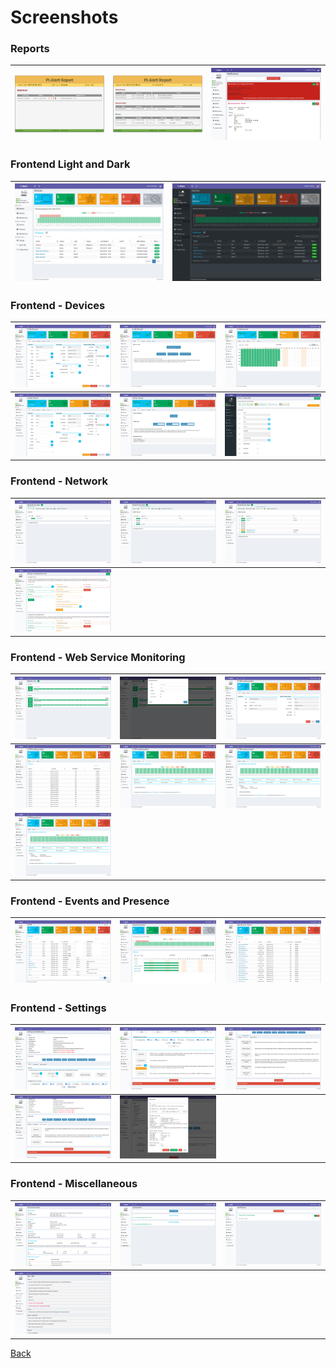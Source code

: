 # Screenshots
<!--- --------------------------------------------------------------------- --->

### Reports

  | ![Report 1][report1] | ![Report 2][report2] | ![Report 3][report3] |
  | -------------------- | -------------------- | -------------------- |

### Frontend Light and Dark

  | ![Screen Main 01][Screen_Main_01]   | ![Screen Main 02][Screen_Main_02] |
  | ----------------------------------- | --------------------------------- |

### Frontend - Devices

  | ![Screen Devices 01][Screen_Dev_01]   | ![Screen Devices 02][Screen_Dev_02] | ![Screen Devices 03][Screen_Dev_03]  | 
  | ------------------------------------- | ----------------------------------- | ------------------------------------ |
  | ![Screen Devices 04][Screen_Dev_04]   | ![Screen Devices 05][Screen_Dev_05] | ![Screen Devices 06][Screen_Dev_06]  |

### Frontend - Network

  | ![Screen Network 01][Screen_Net_01]   | ![Screen Network 02][Screen_Net_02] | ![Screen Network 03][Screen_Net_03]  | 
  | ------------------------------------- | ----------------------------------- | ------------------------------------ |
  | ![Screen Network 04][Screen_Net_04]   |                                     |                                      |

### Frontend - Web Service Monitoring

  | ![Screen WebServ 01][Screen_WebServ_01]   | ![Screen WebServ 02][Screen_WebServ_02] | ![Screen WebServ 03][Screen_WebServ_03]  | 
  | ----------------------------------------- | --------------------------------------- | ---------------------------------------- |
  | ![Screen WebServ 04][Screen_WebServ_04]   | ![Screen WebServ 05][Screen_WebServ_05] | ![Screen WebServ 06][Screen_WebServ_06]  |
  | ![Screen WebServ 07][Screen_WebServ_07]   |                                         |                                          |

### Frontend - Events and Presence

  | ![Screen Events and Pres. 01][Screen_Ev_and_Pres_01]   | ![Screen Events and Pres. 02][Screen_Ev_and_Pres_02] | ![Screen Events and Pres. 03][Screen_Ev_and_Pres_03]  | 
  | ------------------------------------------------------ | ---------------------------------------------------- | ----------------------------------------------------- |

### Frontend - Settings

  | ![Screen Settings 01][Screen_Settings_01]   | ![Screen Settings 02][Screen_Settings_02] | ![Screen Settings 03][Screen_Settings_03]  | 
  | ------------------------------------------- | ----------------------------------------- | ------------------------------------------ |
  | ![Screen Settings 04][Screen_Settings_04]   | ![Screen Settings 05][Screen_Settings_05] |                                            |

### Frontend - Miscellaneous

  | ![Screen Misc 01][Screen_Misc_01]   | ![Screen Misc 02][Screen_Misc_02] | ![Screen Misc 03][Screen_Misc_03]  | 
  | ----------------------------------- | --------------------------------- | ---------------------------------- |
  | ![Screen Misc 04][Screen_Misc_04]   |                                   |                                    |

[Back](https://github.com/leiweibau/Pi.Alert)

[Screen_Main_01]: ./img/screen_main.png       "Screen Main 01"
[Screen_Main_02]: ./img/screen_main_dark.png  "Screen Main 02"

[report1]: ./img/report_01.jpg               "Report sample 1"
[report2]: ./img/report_02.jpg               "Report sample 2"
[report3]: ./img/report_03.jpg               "Report sample 3"

[Screen_Dev_01]: ./img/screen_dev_01.png            "Screen Devices 01"
[Screen_Dev_02]: ./img/screen_dev_02.png            "Screen Devices 02"
[Screen_Dev_03]: ./img/screen_dev_03.png            "Screen Devices 03"
[Screen_Dev_04]: ./img/screen_dev_internet_01.png   "Screen Devices 04"
[Screen_Dev_05]: ./img/screen_dev_internet_02.png   "Screen Devices 05"
[Screen_Dev_06]: ./img/screen_dev_bulk.png          "Screen Devices 06"

[Screen_Net_01]: ./img/screen_net_01.png "Screen Network 01"
[Screen_Net_02]: ./img/screen_net_02.png "Screen Network 02"
[Screen_Net_03]: ./img/screen_net_03.png "Screen Network 03"
[Screen_Net_04]: ./img/screen_net_04.png "Screen Network 04"

[Screen_WebServ_01]: ./img/screen_web_01.png "Screen WebServ 01"
[Screen_WebServ_02]: ./img/screen_web_02.png "Screen WebServ 02"
[Screen_WebServ_03]: ./img/screen_web_03.png "Screen WebServ 03"
[Screen_WebServ_04]: ./img/screen_web_04.png "Screen WebServ 04"
[Screen_WebServ_05]: ./img/screen_web_05.png "Screen WebServ 05"
[Screen_WebServ_06]: ./img/screen_web_06.png "Screen WebServ 06"
[Screen_WebServ_07]: ./img/screen_web_07.png "Screen WebServ 07"

[Screen_Ev_and_Pres_01]: ./img/screen_devevents.png     "Screen Events and Pres. 01"
[Screen_Ev_and_Pres_02]: ./img/screen_devpresence.png   "Screen Events and Pres. 02"
[Screen_Ev_and_Pres_03]: ./img/screen_webevents.png     "Screen Events and Pres. 03"

[Screen_Settings_01]: ./img/screen_settings_01.png "Screen Settings 01"
[Screen_Settings_02]: ./img/screen_settings_02.png "Screen Settings 02"
[Screen_Settings_03]: ./img/screen_settings_03.png "Screen Settings 03"
[Screen_Settings_04]: ./img/screen_settings_04.png "Screen Settings 04"
[Screen_Settings_05]: ./img/screen_settings_05.png "Screen Settings 05"

[Screen_Misc_01]: ./img/screen_sysinfo.png         "Screen Misc 01"
[Screen_Misc_02]: ./img/screen_updatecheck_01.png  "Screen Misc 02"
[Screen_Misc_03]: ./img/screen_notify.png          "Screen Misc 03"
[Screen_Misc_04]: ./img/screen_help.png            "Screen Misc 04"
